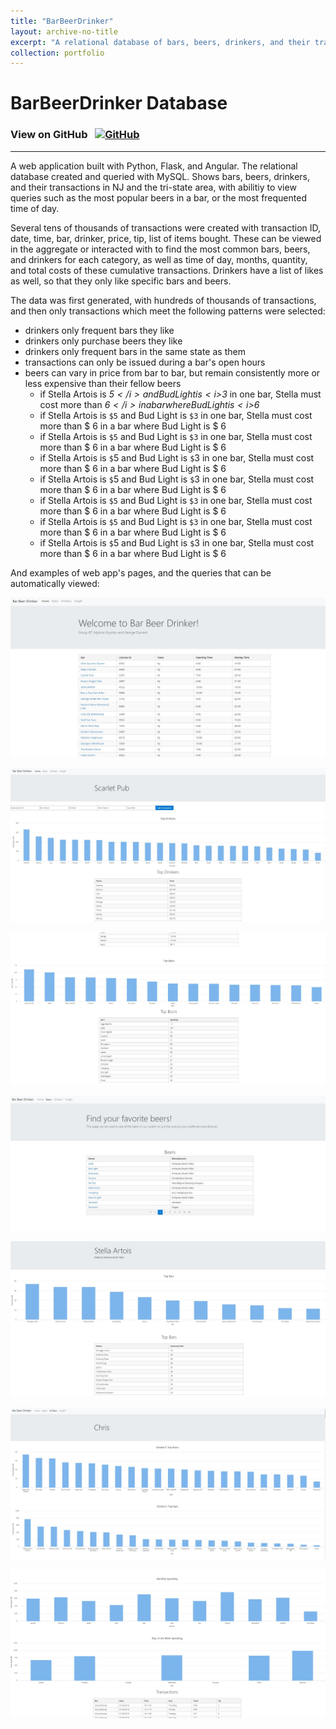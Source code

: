 ```yaml
---
title: "BarBeerDrinker"
layout: archive-no-title
excerpt: "A relational database of bars, beers, drinkers, and their transactions, queried with MySQL with an interactive UI hosted on AWS"
collection: portfolio
---
```


# BarBeerDrinker Database

### View on GitHub &nbsp; <a href="https://github.com/ggdurrant/BarBeerDrinkerGroup67"> <img src="https://github.com/favicon.ico" alt="GitHub" width="25"> </a>
------

A web application built with Python, Flask, and Angular. The relational database created and queried with MySQL. Shows bars, beers, drinkers, and their transactions in NJ and the tri-state area, with abilitiy to view queries such as the most popular beers in a bar, or the most frequented time of day. 

Several tens of thousands of transactions were created with transaction ID, date, time, bar, drinker, price, tip, list of items bought. These can be viewed in the aggregate or interacted with to find the most common bars, beers, and drinkers for each category, as well as time of day, months, quantity, and total costs of these cumulative transactions. Drinkers have a list of likes as well, so that they only like specific bars and beers.  

The data was first generated, with hundreds of thousands of transactions, and then only transactions which meet the following patterns were selected:
 - drinkers only frequent bars they like
 - drinkers only purchase beers they like
 - drinkers only frequent bars in the same state as them
 - transactions can only be issued during a bar's open hours
 - beers can vary in price from bar to bar, but remain consistently more or less expensive than their fellow beers
    * if Stella Artois is <i>$5</i> and Bud Light is <i>$3</i> in one bar, Stella must cost more than <i>$6</i> in a bar where Bud Light is <i>$6</i>
    * if Stella Artois is ``$5`` and Bud Light is ``$3`` in one bar, Stella must cost more than \$ 6 in a bar where Bud Light is \$ 6
    * if Stella Artois is ```$5``` and Bud Light is ```$3``` in one bar, Stella must cost more than \$ 6 in a bar where Bud Light is \$ 6
    * if Stella Artois is ``$``5 and Bud Light is ``$``3 in one bar, Stella must cost more than \$ 6 in a bar where Bud Light is \$ 6
    * if Stella Artois is ```$```5 and Bud Light is ```$```3 in one bar, Stella must cost more than \$ 6 in a bar where Bud Light is \$ 6
    * if Stella Artois is ``$5`` and Bud Light is ``$3`` in one bar, Stella must cost more than \$ 6 in a bar where Bud Light is \$ 6
    * if Stella Artois is `$5` and Bud Light is `$3` in one bar, Stella must cost more than \$ 6 in a bar where Bud Light is \$ 6
    * if Stella Artois is `$`5 and Bud Light is `$`3 in one bar, Stella must cost more than \$ 6 in a bar where Bud Light is \$ 6




And examples of web app's pages, and the queries that can be automatically viewed: 

![Home](/images/homePage.JPG)

![Bar1](/images/bar1.JPG)

![Bar2](/images/bar2.JPG)

![BeerHome](/images/beerHome.JPG)

![Beer1](/images/beer1.JPG)

![Drinker1](/images/drinker1.JPG)

![Drinker2](/images/drinker2.JPG)
